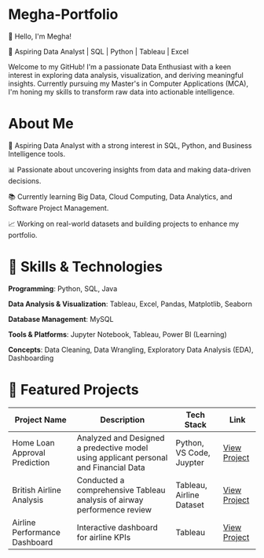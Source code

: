 # Megha-Portfolio

👋 Hello, I'm Megha!

🌟 Aspiring Data Analyst | SQL | Python | Tableau | Excel

Welcome to my GitHub! I'm a passionate Data Enthusiast with a keen interest in exploring data analysis, visualization, and deriving meaningful insights. Currently pursuing my Master's in Computer Applications (MCA), I'm honing my skills to transform raw data into actionable intelligence.

# **About Me**

🎯 Aspiring Data Analyst with a strong interest in SQL, Python, and Business Intelligence tools.

📊 Passionate about uncovering insights from data and making data-driven decisions.

📚 Currently learning Big Data, Cloud Computing, Data Analytics, and Software Project Management.

📈 Working on real-world datasets and building projects to enhance my portfolio.

 # 🔧 **Skills & Technologies**

**Programming**: Python, SQL, Java

**Data Analysis & Visualization**: Tableau, Excel, Pandas, Matplotlib, Seaborn

**Database Management**: MySQL

**Tools & Platforms**: Jupyter Notebook, Tableau, Power BI (Learning)

**Concepts**: Data Cleaning, Data Wrangling, Exploratory Data Analysis (EDA), Dashboarding

# 📂 **Featured Projects**

| Project Name | Description | Tech Stack | Link |
|-------------|------------|------------|------|
| Home Loan Approval Prediction | Analyzed and Designed a predective model using applicant personal and Financial Data | Python, VS Code, Juypter | [View Project](#) |
| British Airline Analysis | Conducted a comprehensive Tableau analysis of airway performence review | Tableau, Airline Dataset | [View Project](https://github.com/Richaa06/British-Airline-Analysis) |
| Airline Performance Dashboard | Interactive dashboard for airline KPIs | Tableau | [View Project](#) |









